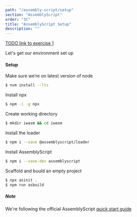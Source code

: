 ```yaml
---
path: "/assembly-script/setup"
section: "AssemblyScript"
order: "3C"
title: "AssemblyScript Setup"
description: ""
---
```


[TODO link to exercise 1](./exercises/1/iwasm)

Let's get our environment set up



#### Setup

Make sure we’re on latest version of node
```bash
$ nvm install --lts
```

Install npx
```bash
$ npm -i -g npx
```

Create working directory
```bash
$ mkdir iwasm && cd iwasm
```

Install the loader
```bash
$ npm i --save @assemblyscript/loader
```

Install AssemblyScript
```bash
$ npm i --save-dev assemblyscript
```


Scaffold and buuld an empty project
```bash
$ npx asinit .
$ npm run asbuild
```

##### Note
We're following the official AssemblyScript [quick start guide](https://www.assemblyscript.org/quick-start.html)
